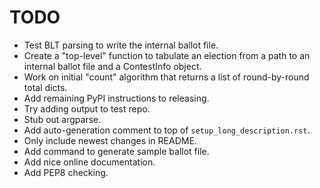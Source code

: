 TODO
====

* Test BLT parsing to write the internal ballot file.
* Create a "top-level" function to tabulate an election from a path to
  an internal ballot file and a ContestInfo object.
* Work on initial "count" algorithm that returns a list of round-by-round
  total dicts.
* Add remaining PyPI instructions to releasing.
* Try adding output to test repo.
* Stub out argparse.
* Add auto-generation comment to top of `setup_long_description.rst`.
* Only include newest changes in README.
* Add command to generate sample ballot file.
* Add nice online documentation.
* Add PEP8 checking.
